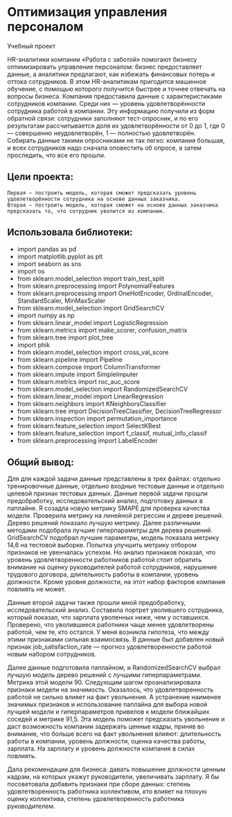 # Оптимизация управления персоналом
Учебный проект

HR-аналитики компании «Работа с заботой» помогают бизнесу оптимизировать управление персоналом: бизнес предоставляет данные, а аналитики предлагают, как избежать финансовых потерь и оттока сотрудников. В этом HR-аналитикам пригодится машинное обучение, с помощью которого получится быстрее и точнее отвечать на вопросы бизнеса. Компания предоставила данные с характеристиками сотрудников компании. Среди них — уровень удовлетворённости сотрудника работой в компании. Эту информацию получили из форм обратной связи: сотрудники заполняют тест-опросник, и по его результатам рассчитывается доля их удовлетворённости от 0 до 1, где 0 — совершенно неудовлетворён, 1 — полностью удовлетворён. Собирать данные такими опросниками не так легко: компания большая, и всех сотрудников надо сначала оповестить об опросе, а затем проследить, что все его прошли.

## Цели проекта:

    Первая — построить модель, которая сможет предсказать уровень удовлетворённости сотрудника на основе данных заказчика.
    Вторая — построить модель, которая сможет на основе данных заказчика предсказать то, что сотрудник уволится из компании.

## Использовала библиотеки:
- import pandas as pd
- import matplotlib.pyplot as plt
- import seaborn as sns
- import os
- from sklearn.model_selection import train_test_split
- from sklearn.preprocessing import PolynomialFeatures
- from sklearn.preprocessing import OneHotEncoder, OrdinalEncoder, StandardScaler, MinMaxScaler
- from sklearn.model_selection import GridSearchCV
- import numpy as np
- from sklearn.linear_model import LogisticRegression
- from sklearn.metrics import make_scorer, confusion_matrix
- from sklearn.tree import plot_tree
- import phik
- from sklearn.model_selection import cross_val_score
- from sklearn.pipeline import Pipeline
- from sklearn.compose import ColumnTransformer
- from sklearn.impute import SimpleImputer
- from sklearn.metrics import roc_auc_score
- from sklearn.model_selection import RandomizedSearchCV
- from sklearn.linear_model import LinearRegression
- from sklearn.neighbors import KNeighborsClassifier
- from sklearn.tree import DecisionTreeClassifier, DecisionTreeRegressor
- from sklearn.inspection import permutation_importance
- from sklearn.feature_selection import SelectKBest
- from sklearn.feature_selection import f_classif, mutual_info_classif
- from sklearn.preprocessing import LabelEncoder

## Общий вывод:
Для для каждой задачи данные представлены в трех файлах: отдельно тренировочные данные, отдельно входные тестовые данные и отдельно целевой признак тестовых данных. Данные первой задачи прошли предобработку, исследовательский анализ, подготовку данных в паплайне. Я созадла новую метрику SMAPE для проверка качества модели. Проверила метрику на линейной регрессии и дереве решений. Дерево решений показало лучшую метрику. Далее различными методами подобрала лучшие гиперпараметры для дерева решений. GridSearchCV подобрал лучшие параметры, модель показала метрику 14,6 на тестовой выборке. Попытка улучшить метрику отбором признаков не увенчалась успехом. Но анализ признаков показал, что уровень удовлетворенности работников работой стоит обратить внимание на оценку руководителей работой сотрудников, нарушение трудового договора, длительность работы в компании, уровень должности. Кроме уровня должности, на этот набор факторов компания повлиять не может.

Данные второй задачи также прошли мной предобработку, исследовательский анализ. Составила портрет уволившего сотрудника, который показал, что зарплата уволенных ниже, чем у оставшихся. Проверено, что уволившиеся работники чаще менее удовлетворены работой, чем те, кто остался. У меня возникла гипотеза, что между этими признаками сильная взаимосвязь. В данные был добавлен новый признак job_satisfaction_rate — прогноз удовлетворенности работой новым набором сотрудников.

Далее данные подготовила паплайном, и RandomizedSearchCV выбрал лучшую модель дерево решений с лучшими гиперпараметрами. Метрика этой модели 90. Следующим шагом проанализировала признаки модели на значимость. Оказалось, что удовлетворенность работой не сильно влияет на факт увольнения. А устранение наименее значимых признаков и использование паплайна для выбора новой лучшей модели и гиперпараметров привелов к модели ближайших соседей и метрике 91,5. Эта модель поможет предсказать увольнение и даст возможность компании задержать ценные кадры, приняв во внимание, что больше всего на факт увольнения влияют: длительность работы в компании, уровень должности, оценка качества работы, зарплата. На зарплату и уровень должности компания в силах повлиять.

Дала рекомендации для бизнеса: давать повышение должности ценным кадрам, на которых укажут руководители, увеличивать зарплату. Я бы посоветовала добавить признаки при сборе данных: степень удовлетворенность работника коллективом, кто влияет на плохую оценку коллектива, степень удовлетворенность работника руководителем.
